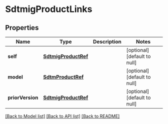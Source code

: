 # SdtmigProductLinks

## Properties
Name | Type | Description | Notes
------------ | ------------- | ------------- | -------------
**self** | [**SdtmigProductRef**](SdtmigProductRef.md) |  | [optional] [default to null]
**model** | [**SdtmProductRef**](SdtmProductRef.md) |  | [optional] [default to null]
**priorVersion** | [**SdtmigProductRef**](SdtmigProductRef.md) |  | [optional] [default to null]

[[Back to Model list]](../README.md#documentation-for-models) [[Back to API list]](../README.md#documentation-for-api-endpoints) [[Back to README]](../README.md)


